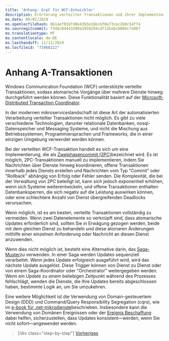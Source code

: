 ```yaml
---
title: 'Anhang: GrpC für WCF-Entwickler'
description: Erörterung verteilter Transaktionen und ihrer Implementierung in modernen microservicesarchitekturen.
ms.date: 09/02/2019
ms.openlocfilehash: 061aef016fd0e4303e1bbcbf0e73cec2b0c54f74
ms.sourcegitcommit: f348c84443380a1959294cdf12babcb804cfa987
ms.translationtype: MT
ms.contentlocale: de-DE
ms.lasthandoff: 11/12/2019
ms.locfileid: "73968222"
---
```

# <a name="appendix-a---transactions"></a>Anhang A-Transaktionen

Windows Communication Foundation (WCF) unterstützte verteilte Transaktionen, sodass atomarische Vorgänge über mehrere Dienste hinweg durchgeführt werden können. Diese Funktionalität basiert auf der [Microsoft-Distributed Transaction Coordinator](https://docs.microsoft.com/previous-versions/windows/desktop/ms684146(v=vs.85)).

In der modernen mikroserviceslandschaft ist diese Art der automatisierten Verarbeitung verteilter Transaktionen nicht möglich. Es gibt zu viele verschiedene Technologien, darunter relationale Datenbanken, nosql-Datenspeicher und Messaging Systeme, und nicht die Mischung aus Betriebssystemen, Programmiersprachen und Frameworks, die in einer einzigen Umgebung verwendet werden können.

Bei der verteilten WCF-Transaktion handelt es sich um eine Implementierung, die als [Zweiphasencommit (2PC)](https://en.wikipedia.org/wiki/Two-phase_commit_protocol)bezeichnet wird. Es ist möglich, 2PC-Transaktionen manuell zu implementieren, indem Sie Nachrichten über Dienste hinweg koordinieren, offene Transaktionen innerhalb jedes Diensts erstellen und Nachrichten vom Typ "Commit" oder "Rollback" abhängig von Erfolg oder Fehler senden. Die Komplexität, die bei der Verwaltung von 2PC beteiligt ist, kann sich jedoch exponentiell erhöhen, wenn sich Systeme weiterentwickeln, und offene Transaktionen enthalten Datenbanksperren, die sich negativ auf die Leistung auswirken können, oder eine schlechtere Anzahl von Dienst übergreifenden Deadlocks verursachen.

Wenn möglich, ist es am besten, verteilte Transaktionen vollständig zu vermeiden. Wenn zwei Datenelemente so verknüpft sind, dass atomarische Updates erforderlich sind, sollten Sie in Erwägung gezogen werden, beide mit dem gleichen Dienst zu behandeln und diese atomaren Änderungen mithilfe einer einzelnen Anforderung oder Nachricht an diesen Dienst anzuwenden.

Wenn dies nicht möglich ist, besteht eine Alternative darin, das [Saga-Muster](https://microservices.io/patterns/data/saga.html)zu verwenden. In einer Saga werden Updates sequenziell verarbeitet. Wenn jedes Update erfolgreich ausgeführt wird, wird das nächste Update ausgelöst. Diese Trigger können von Dienst zu Dienst oder von einem Saga-Koordinator oder "Orchestrator" weitergegeben werden. Wenn ein Update zu einem beliebigen Zeitpunkt während des Prozesses fehlschlägt, wenden die Dienste, die Ihre Updates bereits abgeschlossen haben, bestimmte Logik an, um Sie umzukehren.

Eine weitere Möglichkeit ist die Verwendung von Domain-gesteuertem Design (DDD) und Command/Query Responsibility Segregation (cqrs), wie im [e-book für .net-mikrodienste](https://docs.microsoft.com/dotnet/architecture/microservices/microservice-ddd-cqrs-patterns/)beschrieben. Insbesondere kann die Verwendung von Domänen Ereignissen oder der [Ereignis Beschaffung](https://martinfowler.com/eaaDev/EventSourcing.html) dabei helfen, sicherzustellen, dass Updates konsistent&mdash;werden, wenn Sie nicht sofort&mdash;angewendet werden.

>[!div class="step-by-step"]
>[Vorheriges](application-performance-management.md)
